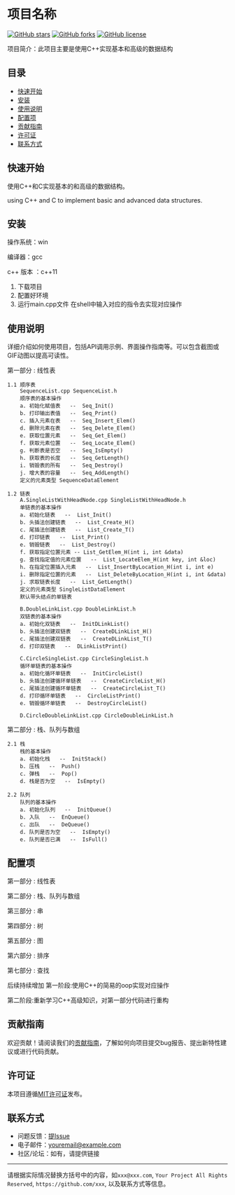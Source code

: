 # 项目名称

[![GitHub stars](https://img.shields.io/github/stars/Neuron-to-open/DatastructureAndVisiable?style=flat-square)](https://github.com/Neuron-to-open/DatastructureAndVisiable/stars)
[![GitHub forks](https://img.shields.io/github/forks/Neuron-to-open/DatastructureAndVisiable?style=flat-square)](https://github.com/yourusername/yourprojectname/network/members)
[![GitHub license](https://img.shields.io/github/license/Neuron-to-open/DatastructureAndVisiable?style=flat-square)](https://github.com/yourusername/yourprojectname/blob/master/LICENSE)

项目简介：此项目主要是使用C++实现基本和高级的数据结构

## 目录

- [快速开始](#快速开始)
- [安装](#安装)
- [使用说明](#使用说明)
- [配置项](#配置项)
- [贡献指南](#贡献指南)
- [许可证](#许可证)
- [联系方式](#联系方式)

## 快速开始

使用C++和C实现基本的和高级的数据结构。

using C++ and C to implement basic and advanced data structures.


## 安装

操作系统：win

编译器：gcc

c++ 版本 ：c++11

1. 下载项目
2. 配置好环境
3. 运行main.cpp文件 在shell中输入对应的指令去实现对应操作

## 使用说明

详细介绍如何使用项目，包括API调用示例、界面操作指南等。可以包含截图或GIF动图以提高可读性。

第一部分 : 线性表
    
    1.1 顺序表
        SequenceList.cpp SequenceList.h
        顺序表的基本操作
        a. 初始化赋值表   --  Seq_Init()
        b. 打印输出表值   --  Seq_Print()
        c. 插入元素在表   --  Seq_Insert_Elem()
        d. 删除元素在表   --  Seq_Delete_Elem()
        e. 获取位置元素   --  Seq_Get_Elem()
        f. 获取元素位置   --  Seq_Locate_Elem()
        g. 判断表是否空   --  Seq_IsEmpty()
        h. 获取表的长度   --  Seq_GetLength()
        i. 销毁表的所有   --  Seq_Destroy()
        j. 增大表的容量   --  Seq_AddLength()
        定义的元素类型 SequenceDataElement

    1.2 链表
        A.SingleListWithHeadNode.cpp SingleListWithHeadNode.h
        单链表的基本操作
        a. 初始化链表   --  List_Init()
        b. 头插法创建链表   --  List_Create_H() 
        c. 尾插法创建链表   --  List_Create_T()
        d. 打印链表   --  List_Print()
        e. 销毁链表   --  List_Destroy()
        f. 获取指定位置元素 -- List_GetElem_H(int i, int &data)      
        g. 查找指定值的元素位置   --  List_LocateElem_H(int key, int &loc)
        h. 在指定位置插入元素   --  List_InsertByLocation_H(int i, int e)      
        i. 删除指定位置的元素   --  List_DeleteByLocation_H(int i, int &data)
        j. 求取链表长度   --  List_GetLength()
        定义的元素类型 SingleListDataElement
        默认带头结点的单链表 

        B.DoubleLinkList.cpp DoubleLinkList.h
        双链表的基本操作
        a. 初始化双链表   --  InitDLinkList()
        b. 头插法创建双链表   --  CreateDLinkList_H() 
        c. 尾插法创建双链表   --  CreateDLinkList_T()
        d. 打印双链表   --  DLinkListPrint()

        C.CircleSingleList.cpp CircleSingleList.h
        循环单链表的基本操作
        a. 初始化循环单链表   --  InitCircleList()
        b. 头插法创建循环单链表   --  CreateCircleList_H() 
        c. 尾插法创建循环单链表   --  CreateCircleList_T()
        d. 打印循环单链表   --  CircleListPrint()
        e. 销毁循环单链表   --  DestroyCircleList()

        D.CircleDoubleLinkList.cpp CircleDoubleLinkList.h

第二部分 : 栈、队列与数组

    2.1 栈
        栈的基本操作
        a. 初始化栈   --  InitStack()
        b. 压栈   --  Push()
        c. 弹栈   --  Pop()        
        d. 栈是否为空   --  IsEmpty()

    2.2 队列
        队列的基本操作
        a. 初始化队列   --  InitQueue()
        b. 入队   --  EnQueue()
        c. 出队   --  DeQueue()
        d. 队列是否为空   --  IsEmpty()
        e. 队列是否已满   --  IsFull()

## 配置项
第一部分 : 线性表

第二部分 : 栈、队列与数组

第三部分 : 串

第四部分 : 树

第五部分 : 图

第六部分 : 排序

第七部分 : 查找

后续持续增加
第一阶段:使用C++的简易的oop实现对应操作

第二阶段:重新学习C++高级知识，对第一部分代码进行重构

## 贡献指南

欢迎贡献！请阅读我们的[贡献指南](CONTRIBUTING.md)，了解如何向项目提交bug报告、提出新特性建议或进行代码贡献。

## 许可证

本项目遵循[MIT许可证](LICENSE)发布。

## 联系方式

- 问题反馈：[提Issue](https://github.com/Neuron-to-open/DatastructureAndVisiable/issues)
- 电子邮件：youremail@example.com
- 社区/论坛：如有，请提供链接

---

请根据实际情况替换方括号中的内容，如`xxx@xxx.com`, `Your Project All Rights Reserved`, `https://github.com/xxx`, 以及联系方式等信息。